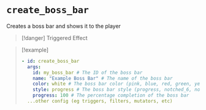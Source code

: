 # `create_boss_bar`

Creates a boss bar and shows it to the player

> [!danger] Triggered Effect

> [!example]
> ```yaml
> - id: create_boss_bar
>   args:
>     id: my_boss_bar # The ID of the boss bar
>     name: "Example Boss Bar" # The name of the boss bar
>     color: white # The boss bar color (pink, blue, red, green, yellow, purple, white)
>     style: progress # The boss bar style (progress, notched_6, notched_10, notched_12, notched_20)
>     progress: 100 # The percentage completion of the boss bar
>   ...other config (eg triggers, filters, mutators, etc)
> ```

